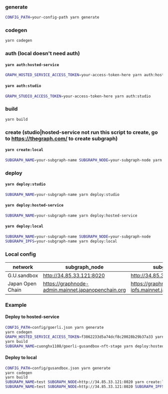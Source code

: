### generate

```sh
CONFIG_PATH=your-config-path yarn generate
```

### codegen

```sh
yarn codegen
```

### auth (local doesn't need auth)

#### `yarn auth:hosted-service`

```sh
GRAPH_HOSTED_SERVICE_ACCESS_TOKEN=your-access-token-here yarn auth:hosted-service
```

#### `yarn auth:studio`

```sh
GRAPH_STUDIO_ACCESS_TOKEN=your-access-token-here yarn auth:studio
```

### build

```sh
yarn build
```

### create (studio|hosted-service not run this script to create, go to https://thegraph.com/ to create subgraph)

#### `yarn create:local`

```sh
SUBGRAPH_NAME=your-subgraph-name SUBGRAPH_NODE=your-subgraph-node yarn create:local
```

### deploy

#### `yarn deploy:studio`

```sh
SUBGRAPH_NAME=your-subgraph-name yarn deploy:studio
```

#### `yarn deploy:hosted-service`

```sh
SUBGRAPH_NAME=your-subgraph-name yarn deploy:hosted-service
```

#### `yarn deploy:local`

```sh
SUBGRAPH_NAME=your-subgraph-name SUBGRAPH_NODE=your-subgraph-node
SUBGRAPH_IPFS=your-subgraph-name yarn deploy:local
```

### Local config

| network          | subgraph_node                                      | subgraph_ipfs                                      |
| ---------------- | -------------------------------------------------- | -------------------------------------------------- |
| G.U.sandbox      | http://34.85.33.121:8020                           | http://34.85.33.121:5001                           |
| Japan Open Chain | https://graphnode-admin.mainnet.japanopenchain.org | https://graphnode-ipfs.mainnet.japanopenchain.org" |

### Example

#### Deploy to hosted-service

```sh
CONFIG_PATH=config/goerli.json yarn generate
yarn codegen
GRAPH_HOSTED_SERVICE_ACCESS_TOKEN=f3862233d5a74dcf8c20028b29b37a33 yarn auth:hosted-service
yarn build
SUBGRAPH_NAME=cuonghx1108/goerli-gusandbox-nft-stage yarn deploy:hosted-service
```

#### Deploy to local

```sh
CONFIG_PATH=config/gusandbox.json yarn generate
yarn codegen
yarn build
SUBGRAPH_NAME=test SUBGRAPH_NODE=http://34.85.33.121:8020 yarn create:local
SUBGRAPH_NAME=test SUBGRAPH_NODE=http://34.85.33.121:8020 SUBGRAPH_IPFS=http://34.85.33.121:5001 yarn deploy:local
```
